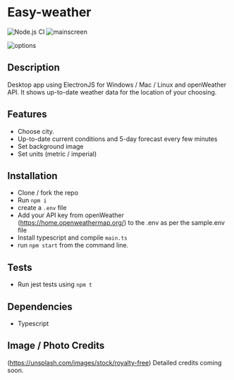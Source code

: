 # Easy-weather
![Node.js CI](https://github.com/davideastmond/easy-weather/workflows/Node.js%20CI/badge.svg)
![mainscreen](https://github.com/davideastmond/easy-weather/blob/master/docs/img/May_04_main_weather.jpg)

![options](https://github.com/davideastmond/easy-weather/blob/master/docs/img/May_04_settings_easy_weather.jpg)

## Description
Desktop app using ElectronJS for Windows / Mac / Linux and openWeather API.
It shows up-to-date weather data for the location of your choosing.

## Features 
- Choose city.
- Up-to-date current conditions and 5-day forecast every few minutes
- Set background image
- Set units (metric / imperial)

## Installation
- Clone / fork the repo
- Run `npm i`
- create a `.env` file
- Add your API key from openWeather (https://home.openweathermap.org/) to the 
  .env as per the sample.env file
- Install typescript and compile `main.ts`
- run `npm start` from the command line.

## Tests
- Run jest tests using `npm t`

## Dependencies
- Typescript

## Image / Photo Credits
(https://unsplash.com/images/stock/royalty-free)
Detailed credits coming soon.